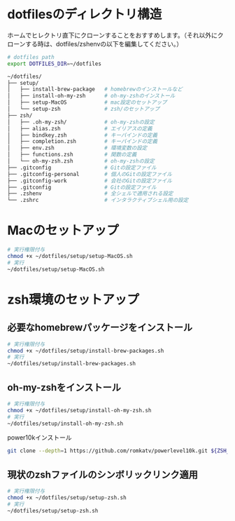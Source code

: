 # dotfilesのディレクトリ構造
ホームでヒレクトリ直下にクローンすることをおすすめします。（それ以外にクローンする時は、dotfiles/zshenvの以下を編集してください。）
```zsh
# dotfiles path
export DOTFILES_DIR=~/dotfiles
```

```zsh
~/dotfiles/
├── setup/
│   ├── install-brew-package   # homebrewのインストールなど
│   ├── install-oh-my-zsh      # oh-my-zshのインストール
│   ├── setup-MacOS            # mac設定のセットアップ
│   └── setup-zsh              # zsh/のセットアップ
├── zsh/
│   ├── .oh-my-zsh/            # oh-my-zshの設定
│   ├── alias.zsh              # エイリアスの定義
│   ├── bindkey.zsh            # キーバインドの定義
│   ├── completion.zsh         # キーバインドの定義
│   ├── env.zsh                # 環境変数の設定
│   ├── functions.zsh          # 関数の定義
│   └── oh-my-zsh.zsh          # oh-my-zshの設定
├── .gitconfig                 # Gitの設定ファイル
├── .gitconfig-personal        # 個人のGitの設定ファイル
├── .gitconfig-work            # 会社のGitの設定ファイル
├── .gitconfig                 # Gitの設定ファイル
├── .zshenv                    # 全シェルで適用される設定
└── .zshrc                     # インタラクティブシェル用の設定
```

# Macのセットアップ
```zsh
# 実行権限付与
chmod +x ~/dotfiles/setup/setup-MacOS.sh
# 実行
~/dotfiles/setup/setup-MacOS.sh
```

# zsh環境のセットアップ
## 必要なhomebrewパッケージをインストール
 ```zsh
# 実行権限付与
chmod +x ~/dotfiles/setup/install-brew-packages.sh
# 実行
~/dotfiles/setup/install-brew-packages.sh
```
## oh-my-zshをインストール
 ```zsh
# 実行権限付与
chmod +x ~/dotfiles/setup/install-oh-my-zsh.sh
# 実行
~/dotfiles/setup/install-oh-my-zsh.sh
```
power10kインストール
 ```zsh
git clone --depth=1 https://github.com/romkatv/powerlevel10k.git ${ZSH_CUSTOM:-$HOME/.oh-my-zsh/custom}/themes/powerlevel10k
 ```

## 現状のzshファイルのシンボリックリンク適用
```zsh
# 実行権限付与
chmod +x ~/dotfiles/setup/setup-zsh.sh
# 実行
~/dotfiles/setup/setup-zsh.sh
```
